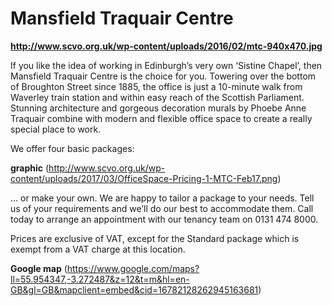 # Mansfield Traquair Centre

**http://www.scvo.org.uk/wp-content/uploads/2016/02/mtc-940x470.jpg**

If you like the idea of working in Edinburgh’s very own ‘Sistine Chapel’, then Mansfield Traquair Centre is the choice for you. Towering over the bottom of Broughton Street since 1885, the office is just a 10-minute walk from Waverley train station and within easy reach of the Scottish Parliament. Stunning architecture and gorgeous decoration murals by Phoebe Anne Traquair combine with modern and flexible office space to create a really special place to work.

We offer four basic packages:

**graphic** (http://www.scvo.org.uk/wp-content/uploads/2017/03/OfficeSpace-Pricing-1-MTC-Feb17.png) 

… or make your own. We are happy to tailor a package to your needs. Tell us of your requirements and we’ll do our best to accommodate them. Call today to arrange an appointment with our tenancy team on 0131 474 8000.

Prices are exclusive of VAT, except for the Standard package which is exempt from a VAT charge at this location.

**Google map** (https://www.google.com/maps?ll=55.954347,-3.272487&z=12&t=m&hl=en-GB&gl=GB&mapclient=embed&cid=16782128262945163681)
